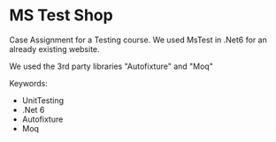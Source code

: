 # MS Test Shop
Case Assignment for a Testing course. We used MsTest in .Net6 for an already existing website.

We used the 3rd party libraries "Autofixture" and "Moq"

Keywords:
- UnitTesting
- .Net 6
- Autofixture
- Moq

